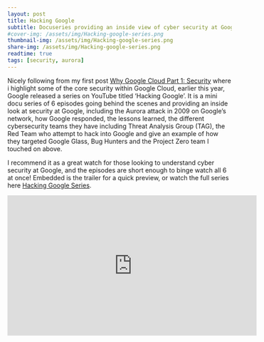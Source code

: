 ```yaml
---
layout: post
title: Hacking Google
subtitle: Docuseries providing an inside view of cyber security at Google
#cover-img: /assets/img/Hacking-google-series.png
thumbnail-img: /assets/img/Hacking-google-series.png
share-img: /assets/img/Hacking-google-series.png
readtime: true
tags: [security, aurora]
---
```



Nicely following from my first post [Why Google Cloud Part 1: Security](https://www.cloudbabble.co.uk/2022-11-03-whygooglecloudsecurity) where i highlight some of the core security within Google Cloud, earlier this year, Google released a series on YouTube titled ‘Hacking Google’. It is a mini docu series of 6 episodes going behind the scenes and providing an inside look at security at Google, including the Aurora attack in 2009 on Google’s network, how Google responded, the lessons learned, the different cybersecurity teams they have including Threat Analysis Group (TAG), the Red Team who attempt to hack into Google and give an example of how they targeted Google Glass, Bug Hunters and the Project Zero team I touched on above. 

I recommend it as a great watch for those looking to understand cyber security at Google, and the episodes are short enough to binge watch all 6 at once! Embedded is the trailer for a quick preview, or watch the full series here [Hacking Google Series](https://youtube.com/playlist?list=PL590L5WQmH8dsxxz7ooJAgmijwOz0lh2H).

<iframe width="560" height="315" src="https://www.youtube.com/embed/aOGFY1R4QQ4" title="YouTube video player" frameborder="0" allow="accelerometer; autoplay; clipboard-write; encrypted-media; gyroscope; picture-in-picture" allowfullscreen></iframe>

